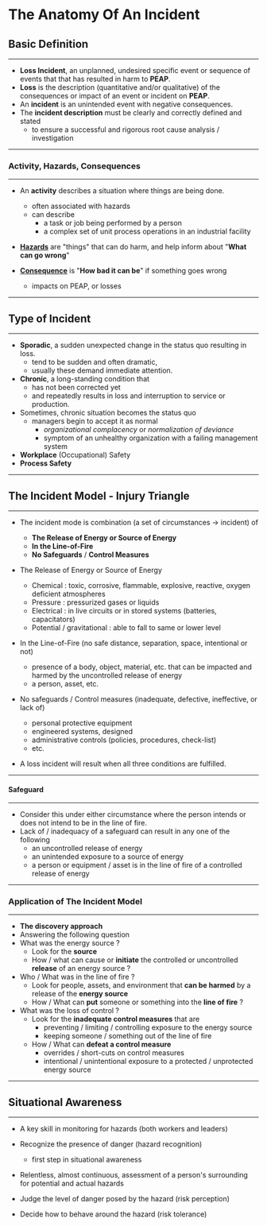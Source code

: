 # The Anatomy Of An Incident

## Basic Definition

---

- **Loss Incident**, an unplanned, undesired specific event or sequence of events that that has resulted in harm to **PEAP**.
- **Loss** is the description (quantitative and/or qualitative) of the consequences or impact of an event or incident on **PEAP**.
- An **incident** is an unintended event with negative consequences.
- The **incident description** must be clearly and correctly defined and stated 
  - to ensure a successful and rigorous root cause analysis / investigation

---

### Activity, Hazards, Consequences

---

- An **activity** describes a situation where things are being done.
  - often associated with hazards
  - can describe 
    - a task or job being performed by a person
    - a complex set of unit process operations in an industrial facility

- **<u>Hazards</u>** are "things" that can do harm, and help inform about "**What can go wrong**"

- **<u>Consequence</u>** is "**How bad it can be**" if something goes wrong
  - impacts on PEAP, or losses


---

## Type of Incident

---

- **Sporadic**, a sudden unexpected change in the status quo resulting in loss.
  - tend to be sudden and often dramatic,
  - usually these demand immediate attention.
- **Chronic**, a long-standing condition that 
  - has not been corrected yet 
  - and repeatedly results in loss and interruption to service or production.
- Sometimes, chronic situation becomes the status quo
  - managers begin to  accept it as normal
    - *organizational complacency* or *normalization of deviance*
    - symptom of an unhealthy organization with a failing management system
- **Workplace** (Occupational) Safety
- **Process Safety**

---

## The Incident Model - Injury Triangle

---

- The incident mode is combination (a set of circumstances $\to$ incident) of
  - **The Release of Energy or Source of Energy**
  - **In the Line-of-Fire**
  - **No Safeguards** / **Control Measures**
- The Release of Energy or Source of Energy
  - Chemical : toxic, corrosive, flammable, explosive, reactive, oxygen deficient atmospheres
  - Pressure : pressurized gases or liquids
  - Electrical : in live circuits or in stored systems (batteries, capacitators)
  - Potential / gravitational : able to fall to same or lower level
- In the Line-of-Fire (no safe distance, separation, space, intentional or not)
  - presence of a body, object, material, etc. that can be impacted and harmed by the uncontrolled release of energy
  - a person, asset, etc.
- No safeguards / Control measures (inadequate, defective, ineffective, or lack of)
  - personal protective equipment
  - engineered systems, designed
  - administrative controls (policies, procedures, check-list)
  - etc.

- A loss incident will result when all three conditions are fulfilled.

---

#### Safeguard

---

- Consider this under either circumstance where the person intends or  does not intend to be in the line of fire.
- Lack of / inadequacy of a safeguard can result in any one of the following
  - an uncontrolled release of energy
  - an unintended exposure to a source of energy
  - a  person or equipment / asset is in the line of fire of a controlled release of energy

---

### Application of The Incident Model

---

- **The discovery approach**
- Answering the following question
- What was the energy source ?
  - Look for the **source**
  - How / what can cause or **initiate** the controlled or uncontrolled **release** of an energy source ?
- Who / What was in the line of fire ?
  - Look for people, assets, and environment that **can be harmed** by a release of the **energy source**
  - How / What can **put** someone or something into the **line of fire** ?
- What was the loss of control ?
  - Look for the **inadequate control measures** that are 
    - preventing / limiting / controlling exposure to the energy source
    - keeping someone / something out of the line of fire
  - How / What can **defeat a control measure**
    - overrides / short-cuts on control measures
    - intentional / unintentional exposure to a protected / unprotected energy source

---

## Situational Awareness

---

- A key skill in monitoring for hazards (both workers and leaders)

- Recognize the presence of danger (hazard recognition)

  - first step in situational awareness

- Relentless, almost continuous, assessment of a person's surrounding for potential and actual hazards

- Judge the level of danger posed by the hazard (risk perception)

- Decide how to behave around the hazard (risk tolerance)

  
